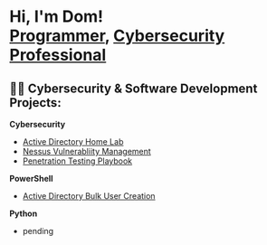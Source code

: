 <h1>Hi, I'm Dom!  <br/><a href="https://github.com/hy3nad1v">Programmer</a>, <a href="https://www.linkedin.com/in/dominique-hendricks216/">Cybersecurity Professional</a>
  
<h2>👨‍💻 Cybersecurity & Software Development Projects:</h2>
<b>Cybersecurity</b>

  - [Active Directory Home Lab](https://github.com/hy3nad1v/LABURL)
  - [Nessus Vulnerabliity Management](https://github.com/hy3nad1v/LABURL)
  - [Penetration Testing Playbook](https://github.com/hy3nad1v/Penetration-Test-Playbook)

<b>PowerShell</b>

  - [Active Directory Bulk User Creation](https://github.com/hy3nad1v/LABURL)
  
<b>Python</b>
  - pending




<!--
Here are some ideas to get you started:

- 🔭 I’m currently working on ...
- 🌱 I’m currently learning ...
- 👯 I’m looking to collaborate on ...
- 🤔 I’m looking for help with ...
- 💬 Ask me about ...
- 📫 How to reach me: ...
- 😄 Pronouns: ...
- ⚡ Fun fact: ...
-->
